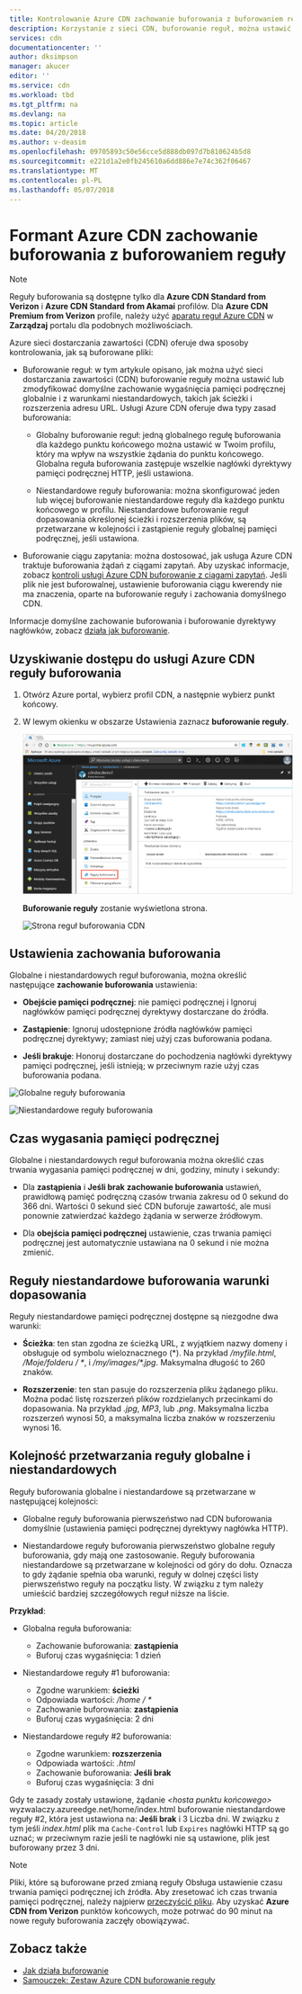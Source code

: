 ```yaml
---
title: Kontrolowanie Azure CDN zachowanie buforowania z buforowaniem reguły | Dokumentacja firmy Microsoft
description: Korzystanie z sieci CDN, buforowanie reguł, można ustawić lub zmodyfikować domyślne zachowanie wygaśnięcia pamięci podręcznej globalnie i warunków, takich jak rozszerzeń adresów URL i ścieżka pliku.
services: cdn
documentationcenter: ''
author: dksimpson
manager: akucer
editor: ''
ms.service: cdn
ms.workload: tbd
ms.tgt_pltfrm: na
ms.devlang: na
ms.topic: article
ms.date: 04/20/2018
ms.author: v-deasim
ms.openlocfilehash: 09705893c50e56cce5d888db097d7b810624b5d8
ms.sourcegitcommit: e221d1a2e0fb245610a6dd886e7e74c362f06467
ms.translationtype: MT
ms.contentlocale: pl-PL
ms.lasthandoff: 05/07/2018
---
```

# <a name="control-azure-cdn-caching-behavior-with-caching-rules"></a>Formant Azure CDN zachowanie buforowania z buforowaniem reguły

> [!NOTE] 
> Reguły buforowania są dostępne tylko dla **Azure CDN Standard from Verizon** i **Azure CDN Standard from Akamai** profilów. Dla **Azure CDN Premium from Verizon** profile, należy użyć [aparatu reguł Azure CDN](cdn-rules-engine.md) w **Zarządzaj** portalu dla podobnych możliwościach.
 
Azure sieci dostarczania zawartości (CDN) oferuje dwa sposoby kontrolowania, jak są buforowane pliki: 

- Buforowanie reguł: w tym artykule opisano, jak można użyć sieci dostarczania zawartości (CDN) buforowanie reguły można ustawić lub zmodyfikować domyślne zachowanie wygaśnięcia pamięci podręcznej globalnie i z warunkami niestandardowych, takich jak ścieżki i rozszerzenia adresu URL. Usługi Azure CDN oferuje dwa typy zasad buforowania:

   - Globalny buforowanie reguł: jedną globalnego regułę buforowania dla każdego punktu końcowego można ustawić w Twoim profilu, który ma wpływ na wszystkie żądania do punktu końcowego. Globalna reguła buforowania zastępuje wszelkie nagłówki dyrektywy pamięci podręcznej HTTP, jeśli ustawiona.

   - Niestandardowe reguły buforowania: można skonfigurować jeden lub więcej buforowanie niestandardowe reguły dla każdego punktu końcowego w profilu. Niestandardowe buforowanie reguł dopasowania określonej ścieżki i rozszerzenia plików, są przetwarzane w kolejności i zastąpienie reguły globalnej pamięci podręcznej, jeśli ustawiona. 

- Buforowanie ciągu zapytania: można dostosować, jak usługa Azure CDN traktuje buforowania żądań z ciągami zapytań. Aby uzyskać informacje, zobacz [kontroli usługi Azure CDN buforowanie z ciągami zapytań](cdn-query-string.md). Jeśli plik nie jest buforowalnej, ustawienie buforowania ciągu kwerendy nie ma znaczenia, oparte na buforowanie reguły i zachowania domyślnego CDN.

Informacje domyślne zachowanie buforowania i buforowanie dyrektywy nagłówków, zobacz [działa jak buforowanie](cdn-how-caching-works.md). 


## <a name="accessing-azure-cdn-caching-rules"></a>Uzyskiwanie dostępu do usługi Azure CDN reguły buforowania

1. Otwórz Azure portal, wybierz profil CDN, a następnie wybierz punkt końcowy.

2. W lewym okienku w obszarze Ustawienia zaznacz **buforowanie reguły**.

   ![Przycisk reguły buforowania CDN](./media/cdn-caching-rules/cdn-caching-rules-btn.png)

   **Buforowanie reguły** zostanie wyświetlona strona.

   ![Strona reguł buforowania CDN](./media/cdn-caching-rules/cdn-caching-rules-page.png)


## <a name="caching-behavior-settings"></a>Ustawienia zachowania buforowania
Globalne i niestandardowych reguł buforowania, można określić następujące **zachowanie buforowania** ustawienia:

- **Obejście pamięci podręcznej**: nie pamięci podręcznej i Ignoruj nagłówków pamięci podręcznej dyrektywy dostarczane do źródła.

- **Zastąpienie**: Ignoruj udostępnione źródła nagłówków pamięci podręcznej dyrektywy; zamiast niej użyj czas buforowania podana.

- **Jeśli brakuje**: Honoruj dostarczane do pochodzenia nagłówki dyrektywy pamięci podręcznej, jeśli istnieją; w przeciwnym razie użyj czas buforowania podana.

![Globalne reguły buforowania](./media/cdn-caching-rules/cdn-global-caching-rules.png)

![Niestandardowe reguły buforowania](./media/cdn-caching-rules/cdn-custom-caching-rules.png)

## <a name="cache-expiration-duration"></a>Czas wygasania pamięci podręcznej
Globalne i niestandardowych reguł buforowania można określić czas trwania wygasania pamięci podręcznej w dni, godziny, minuty i sekundy:

- Dla **zastąpienia** i **Jeśli brak** **zachowanie buforowania** ustawień, prawidłową pamięć podręczną czasów trwania zakresu od 0 sekund do 366 dni. Wartości 0 sekund sieć CDN buforuje zawartość, ale musi ponownie zatwierdzać każdego żądania w serwerze źródłowym.

- Dla **obejścia pamięci podręcznej** ustawienie, czas trwania pamięci podręcznej jest automatycznie ustawiana na 0 sekund i nie można zmienić.

## <a name="custom-caching-rules-match-conditions"></a>Reguły niestandardowe buforowania warunki dopasowania

Reguły niestandardowe pamięci podręcznej dostępne są niezgodne dwa warunki:
 
- **Ścieżka**: ten stan zgodna ze ścieżką URL, z wyjątkiem nazwy domeny i obsługuje od symbolu wieloznacznego (\*). Na przykład _/myfile.html_, _/Moje/folderu / *_, i _/my/images/*.jpg_. Maksymalna długość to 260 znaków.

- **Rozszerzenie**: ten stan pasuje do rozszerzenia pliku żądanego pliku. Można podać listę rozszerzeń plików rozdzielanych przecinkami do dopasowania. Na przykład _.jpg_, _MP3_, lub _.png_. Maksymalna liczba rozszerzeń wynosi 50, a maksymalna liczba znaków w rozszerzeniu wynosi 16. 

## <a name="global-and-custom-rule-processing-order"></a>Kolejność przetwarzania reguły globalne i niestandardowych
Reguły buforowania globalne i niestandardowe są przetwarzane w następującej kolejności:

- Globalne reguły buforowania pierwszeństwo nad CDN buforowania domyślnie (ustawienia pamięci podręcznej dyrektywy nagłówka HTTP). 

- Niestandardowe reguły buforowania pierwszeństwo globalne reguły buforowania, gdy mają one zastosowanie. Reguły buforowania niestandardowe są przetwarzane w kolejności od góry do dołu. Oznacza to gdy żądanie spełnia oba warunki, reguły w dolnej części listy pierwszeństwo reguły na początku listy. W związku z tym należy umieścić bardziej szczegółowych reguł niższe na liście.

**Przykład**:
- Globalna reguła buforowania: 
   - Zachowanie buforowania: **zastąpienia**
   - Buforuj czas wygaśnięcia: 1 dzień

- Niestandardowe reguły #1 buforowania:
   - Zgodne warunkiem: **ścieżki**
   - Odpowiada wartości:   _/home / *_
   - Zachowanie buforowania: **zastąpienia**
   - Buforuj czas wygaśnięcia: 2 dni

- Niestandardowe reguły #2 buforowania:
   - Zgodne warunkiem: **rozszerzenia**
   - Odpowiada wartości: _.html_
   - Zachowanie buforowania: **Jeśli brak**
   - Buforuj czas wygaśnięcia: 3 dni

Gdy te zasady zostały ustawione, żądanie  _&lt;hosta punktu końcowego&gt;_ wyzwalaczy.azureedge.net/home/index.html buforowanie niestandardowe reguły #2, która jest ustawiona na: **Jeśli brak** i 3 Liczba dni. W związku z tym jeśli *index.html* plik ma `Cache-Control` lub `Expires` nagłówki HTTP są go uznać; w przeciwnym razie jeśli te nagłówki nie są ustawione, plik jest buforowany przez 3 dni.

> [!NOTE] 
> Pliki, które są buforowane przed zmianą reguły Obsługa ustawienie czasu trwania pamięci podręcznej ich źródła. Aby zresetować ich czas trwania pamięci podręcznej, należy najpierw [przeczyścić pliku](cdn-purge-endpoint.md). Aby uzyskać **Azure CDN from Verizon** punktów końcowych, może potrwać do 90 minut na nowe reguły buforowania zaczęły obowiązywać.

## <a name="see-also"></a>Zobacz także

- [Jak działa buforowanie](cdn-how-caching-works.md)
- [Samouczek: Zestaw Azure CDN buforowanie reguły](cdn-caching-rules-tutorial.md)
